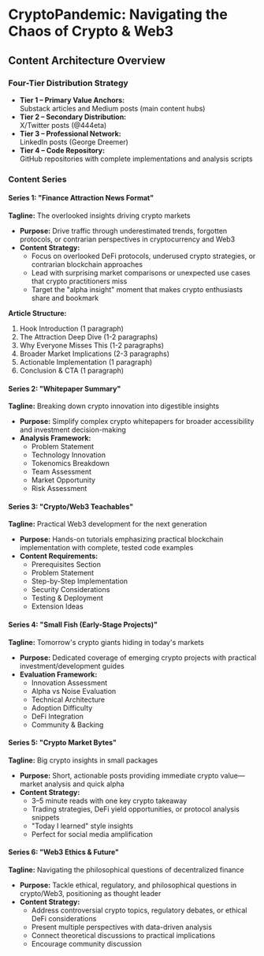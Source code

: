 # CryptoPandemic: Navigating the Chaos of Crypto & Web3

## Content Architecture Overview

### Four-Tier Distribution Strategy

- **Tier 1 – Primary Value Anchors:**  
  Substack articles and Medium posts (main content hubs)
- **Tier 2 – Secondary Distribution:**  
  X/Twitter posts (@444eta)
- **Tier 3 – Professional Network:**  
  LinkedIn posts (George Dreemer)
- **Tier 4 – Code Repository:**  
  GitHub repositories with complete implementations and analysis scripts

### Content Series

#### Series 1: "Finance Attraction News Format"

**Tagline:** The overlooked insights driving crypto markets

- **Purpose:** Drive traffic through underestimated trends, forgotten protocols, or contrarian perspectives in cryptocurrency and Web3
- **Content Strategy:**
  - Focus on overlooked DeFi protocols, underused crypto strategies, or contrarian blockchain approaches
  - Lead with surprising market comparisons or unexpected use cases that crypto practitioners miss
  - Target the "alpha insight" moment that makes crypto enthusiasts share and bookmark

**Article Structure:**

1. Hook Introduction (1 paragraph)
2. The Attraction Deep Dive (1-2 paragraphs)
3. Why Everyone Misses This (1-2 paragraphs)
4. Broader Market Implications (2-3 paragraphs)
5. Actionable Implementation (1 paragraph)
6. Conclusion & CTA (1 paragraph)

#### Series 2: "Whitepaper Summary"

**Tagline:** Breaking down crypto innovation into digestible insights

- **Purpose:** Simplify complex crypto whitepapers for broader accessibility and investment decision-making
- **Analysis Framework:**
  - Problem Statement
  - Technology Innovation
  - Tokenomics Breakdown
  - Team Assessment
  - Market Opportunity
  - Risk Assessment

#### Series 3: "Crypto/Web3 Teachables"

**Tagline:** Practical Web3 development for the next generation

- **Purpose:** Hands-on tutorials emphasizing practical blockchain implementation with complete, tested code examples
- **Content Requirements:**
  - Prerequisites Section
  - Problem Statement
  - Step-by-Step Implementation
  - Security Considerations
  - Testing & Deployment
  - Extension Ideas

#### Series 4: "Small Fish (Early-Stage Projects)"

**Tagline:** Tomorrow's crypto giants hiding in today's markets

- **Purpose:** Dedicated coverage of emerging crypto projects with practical investment/development guides
- **Evaluation Framework:**
  - Innovation Assessment
  - Alpha vs Noise Evaluation
  - Technical Architecture
  - Adoption Difficulty
  - DeFi Integration
  - Community & Backing

#### Series 5: "Crypto Market Bytes"

**Tagline:** Big crypto insights in small packages

- **Purpose:** Short, actionable posts providing immediate crypto value—market analysis and quick alpha
- **Content Strategy:**
  - 3–5 minute reads with one key crypto takeaway
  - Trading strategies, DeFi yield opportunities, or protocol analysis snippets
  - "Today I learned" style insights
  - Perfect for social media amplification

#### Series 6: "Web3 Ethics & Future"

**Tagline:** Navigating the philosophical questions of decentralized finance

- **Purpose:** Tackle ethical, regulatory, and philosophical questions in crypto/Web3, positioning as thought leader
- **Content Strategy:**
  - Address controversial crypto topics, regulatory debates, or ethical DeFi considerations
  - Present multiple perspectives with data-driven analysis
  - Connect theoretical discussions to practical implications
  - Encourage community discussion
